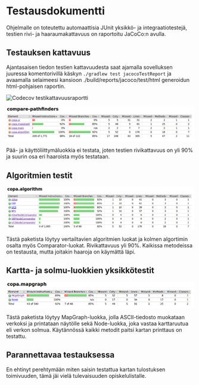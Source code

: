 # Testausdokumentti

Ohjelmalle on toteutettu automaattisia JUnit yksikkö- ja integraatiotestejä, testien rivi- ja haaraumakattavuus on raportoitu JaCoCo:n avulla.

## Testauksen kattavuus

Ajantasaisen tiedon testien kattavuudesta saat ajamalla sovelluksen juuressa komentorivillä käskyn ``./gradlew test jacocoTestReport`` ja avaamalla selaimeesi kansioon ./build/reports/jacoco/test/html generoidun html-pohjaisen raportin.


![Codecov testikattavuusraportti](https://codecov.io/gh/jsalojuuri/compare-pathfinders/tree/97d69bf631c42eb417ca51659162e832b6dc8db3/src/main/java/copa)

![Jacocon testikattavuus-raportti](./reports/jacoco/jacoco.png)

Pää- ja käyttöliittymäluokkia ei testata, joten testien rivikattavuus on yli 90% ja suurin osa eri haaroista myös testataan.

## Algoritmien testit

![Jacocon testikattavuus-raportti, copa.algorithm](./reports/jacoco/jacoco_algorithm.png)

Tästä paketista löytyy vertailtavien algoritmien luokat ja kolmen algortimin osalta myös Comparator-luokat. Rivikattavuus yli 90%. Kaikissa metodeissa on testausta, mutta joitakin haaroja on käymättä läpi.

## Kartta- ja solmu-luokkien yksikkötestit

![Jacocon testikattavuus-raportti, copa.mapgraph](./reports/jacoco/jacoco_mapgraph.png)

Tästä paketista löytyy MapGraph-luokka, jolla ASCII-tiedosto muokataan verkoksi ja printataan näytölle sekä Node-luokka, joka vastaa karttaruutua eli verkon solmua. Käytännössä kaikki metodit paitsi kartan printtaus on testattu. 

## Parannettavaa testauksessa

En ehtinyt perehtymään miten saisin testattua kartan tulostuksen toimivuuden, tämä jäi vielä tulevaisuuden opiskelulistalle.